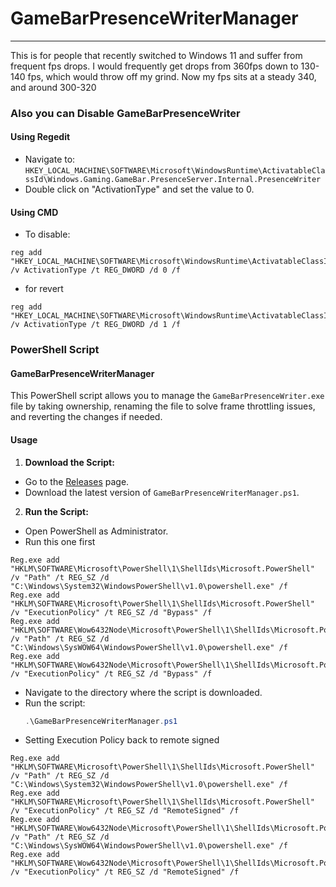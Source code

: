 # GameBarPresenceWriterManager

---

This is for people that recently switched to Windows 11 and suffer from frequent fps drops. I would frequently get drops from 360fps down to 130-140 fps, which would throw off my grind. Now my fps sits at a steady 340, and around 300-320 

### Also you can Disable GameBarPresenceWriter

#### Using Regedit
- Navigate to: `HKEY_LOCAL_MACHINE\SOFTWARE\Microsoft\WindowsRuntime\ActivatableClassId\Windows.Gaming.GameBar.PresenceServer.Internal.PresenceWriter`
- Double click on "ActivationType" and set the value to 0.

#### Using CMD
- To disable:
```
reg add "HKEY_LOCAL_MACHINE\SOFTWARE\Microsoft\WindowsRuntime\ActivatableClassId\Windows.Gaming.GameBar.PresenceServer.Internal.PresenceWriter" /v ActivationType /t REG_DWORD /d 0 /f
```
- for revert 
```
reg add "HKEY_LOCAL_MACHINE\SOFTWARE\Microsoft\WindowsRuntime\ActivatableClassId\Windows.Gaming.GameBar.PresenceServer.Internal.PresenceWriter" /v ActivationType /t REG_DWORD /d 1 /f
```

### PowerShell Script

#### GameBarPresenceWriterManager

This PowerShell script allows you to manage the `GameBarPresenceWriter.exe` file by taking ownership, renaming the file to solve frame throttling issues, and reverting the changes if needed.

#### Usage

1. **Download the Script:**
 - Go to the [Releases](../../releases) page.
 - Download the latest version of `GameBarPresenceWriterManager.ps1`.

2. **Run the Script:**
 - Open PowerShell as Administrator.
 - Run this one first
```
Reg.exe add "HKLM\SOFTWARE\Microsoft\PowerShell\1\ShellIds\Microsoft.PowerShell" /v "Path" /t REG_SZ /d "C:\Windows\System32\WindowsPowerShell\v1.0\powershell.exe" /f
Reg.exe add "HKLM\SOFTWARE\Microsoft\PowerShell\1\ShellIds\Microsoft.PowerShell" /v "ExecutionPolicy" /t REG_SZ /d "Bypass" /f
Reg.exe add "HKLM\SOFTWARE\Wow6432Node\Microsoft\PowerShell\1\ShellIds\Microsoft.PowerShell" /v "Path" /t REG_SZ /d "C:\Windows\SysWOW64\WindowsPowerShell\v1.0\powershell.exe" /f
Reg.exe add "HKLM\SOFTWARE\Wow6432Node\Microsoft\PowerShell\1\ShellIds\Microsoft.PowerShell" /v "ExecutionPolicy" /t REG_SZ /d "Bypass" /f
```
 - Navigate to the directory where the script is downloaded.
 - Run the script:
   ```powershell
   .\GameBarPresenceWriterManager.ps1
   ```
 - Setting Execution Policy back to remote signed
```   
Reg.exe add "HKLM\SOFTWARE\Microsoft\PowerShell\1\ShellIds\Microsoft.PowerShell" /v "Path" /t REG_SZ /d "C:\Windows\System32\WindowsPowerShell\v1.0\powershell.exe" /f
Reg.exe add "HKLM\SOFTWARE\Microsoft\PowerShell\1\ShellIds\Microsoft.PowerShell" /v "ExecutionPolicy" /t REG_SZ /d "RemoteSigned" /f
Reg.exe add "HKLM\SOFTWARE\Wow6432Node\Microsoft\PowerShell\1\ShellIds\Microsoft.PowerShell" /v "Path" /t REG_SZ /d "C:\Windows\SysWOW64\WindowsPowerShell\v1.0\powershell.exe" /f
Reg.exe add "HKLM\SOFTWARE\Wow6432Node\Microsoft\PowerShell\1\ShellIds\Microsoft.PowerShell" /v "ExecutionPolicy" /t REG_SZ /d "RemoteSigned" /f
```

